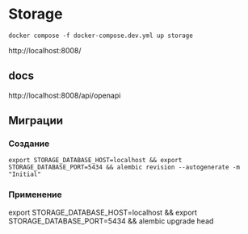 # Storage

```
docker compose -f docker-compose.dev.yml up storage
```

http://localhost:8008/

## docs

http://localhost:8008/api/openapi


## Миграции
### Создание
```
export STORAGE_DATABASE_HOST=localhost && export STORAGE_DATABASE_PORT=5434 && alembic revision --autogenerate -m "Initial"
```
### Применение
export STORAGE_DATABASE_HOST=localhost && export STORAGE_DATABASE_PORT=5434 && alembic upgrade head